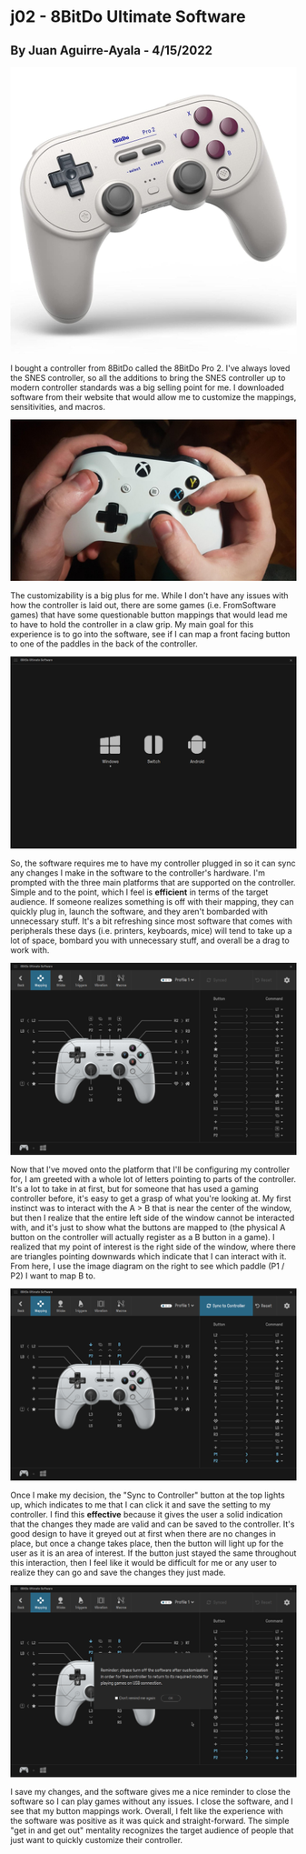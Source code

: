 # j02 - 8BitDo Ultimate Software
## By Juan Aguirre-Ayala - 4/15/2022

![image](../assets/pro2.jpg)

I bought a controller from 8BitDo called the 8BitDo Pro 2. I've always loved the SNES controller, so all the additions to bring the SNES controller up to modern controller standards was a big selling point for me. I downloaded software from their website that would allow me to customize the mappings, sensitivities, and macros. 

![image](../assets/soulsgrip.jpg)

The customizability is a big plus for me. While I don't have any issues with how the controller is laid out, there are some games (i.e. FromSoftware games) that have some questionable button mappings that would lead me to have to hold the controller in a claw grip. My main goal for this experience is to go into the software, see if I can map a front facing button to one of the paddles in the back of the controller.

![image](../assets/home.png)

So, the software requires me to have my controller plugged in so it can sync any changes I make in the software to the controller's hardware. I'm prompted with the three main platforms that are supported on the controller. Simple and to the point, which I feel is **efficient** in terms of the target audience. If someone realizes something is off with their mapping, they can quickly plug in, launch the software, and they aren't bombarded with unnecessary stuff. It's a bit refreshing since most software that comes with peripherals these days (i.e. printers, keyboards, mice) will tend to take up a lot of space, bombard you with unnecessary stuff, and overall be a drag to work with. 

![image](../assets/mappings.png)

Now that I've moved onto the platform that I'll be configuring my controller for, I am greeted with a whole lot of letters pointing to parts of the controller. It's a lot to take in at first, but for someone that has used a gaming controller before, it's easy to get a grasp of what you're looking at. My first instinct was to interact with the A > B that is near the center of the window, but then I realize that the entire left side of the window cannot be interacted with, and it's just to show what the buttons are mapped to (the physical A button on the controller will actually register as a B button in a game). I realized that my point of interest is the right side of the window, where there are triangles pointing downwards which indicate that I can interact with it. From here, I use the image diagram on the right to see which paddle (P1 / P2) I want to map B to.

![image](../assets/sync.png)

Once I make my decision, the "Sync to Controller" button at the top lights up, which indicates to me that I can click it and save the setting to my controller. I find this **effective** because it gives the user a solid indication that the changes they made are valid and can be saved to the controller. It's good design to have it greyed out at first when there are no changes in place, but once a change takes place, then the button will light up for the user as it is an area of interest. If the button just stayed the same throughout this interaction, then I feel like it would be difficult for me or any user to realize they can go and save the changes they just made.

![image](../assets/saved.png)

I save my changes, and the software gives me a nice reminder to close the software so I can play games without any issues. I close the software, and I see that my button mappings work. Overall, I felt like the experience with the software was positive as it was quick and straight-forward. The simple "get in and get out" mentality recognizes the target audience of people that just want to quickly customize their controller. 
